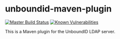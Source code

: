 
# unboundid-maven-plugin

[![Master Build Status](https://dev.carlspring.org/jenkins/buildStatus/icon?job=opensource/unboundid-maven-plugin/master)](https://dev.carlspring.org/jenkins/blue/organizations/jenkins/opensource%2Funboundid-maven-plugin/activity?branch=master)
[![Known Vulnerabilities](https://snyk.io/test/github/carlspring/unboundid-maven-plugin/badge.svg)](https://snyk.io/test/github/carlspring/unboundid-maven-plugin/)

This is a Maven plugin for the UnboundID LDAP server.
